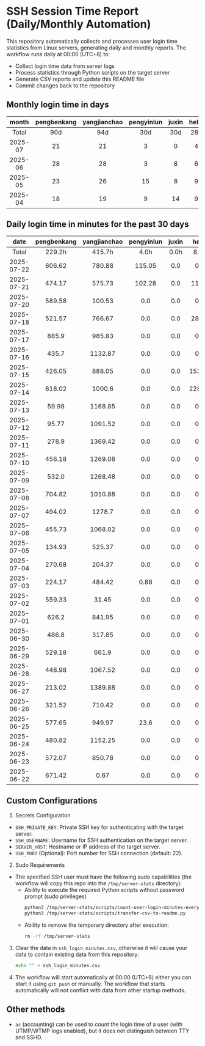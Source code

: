 # SSH Session Time Report (Daily/Monthly Automation)

This repository automatically collects and processes user login time statistics from Linux servers,
generating daily and monthly reports. The workflow runs daily at 00:00 (UTC+8) to:
- Collect login time data from server logs
- Process statistics through Python scripts on the target server
- Generate CSV reports and update this README file
- Commit changes back to the repository

<!-- 
  NOTE: If you need to modify the section titles of the following tables, 
  you must also update the corresponding Python files to maintain consistency.
  Ref: scripts/transfer-csv-to-readme.py
-->
## Monthly login time in days
|  month  | pengbenkang | yangjianchao | pengyinlun | juxin | hello | shenjunzhong | fengjing | wangjianan | chendong | hejun | yangrenyu | xuezeyu | kangyuhan | lzd | yangjingkui | tangminjin | guohui | mashaocong |
|:-------:|:-----------:|:------------:|:----------:|:-----:|:-----:|:------------:|:--------:|:----------:|:--------:|:-----:|:---------:|:-------:|:---------:|:---:|:-----------:|:----------:|:------:|:----------:|
|  Total  |     90d     |     94d      |    30d     |  30d  |  28d  |     52d      |   17d    |     6d     |   60d    |  11d  |    58d    |   56d   |    36d    | 12d |     11d     |     2d     |  11d   |     4d     |
| 2025-07 |      21     |      21      |     3      |   0   |   4   |      12      |    4     |     0      |    16    |   2   |     15    |    17   |     10    |  2  |      0      |     1      |   11   |     4      |
| 2025-06 |      28     |      28      |     3      |   8   |   6   |      20      |    10    |     0      |    26    |   6   |     11    |    18   |     15    |  7  |      5      |     0      |   0    |     0      |
| 2025-05 |      23     |      26      |     15     |   8   |   9   |      9       |    0     |     3      |    13    |   1   |     19    |    11   |     7     |  2  |      6      |     1      |   0    |     0      |
| 2025-04 |      18     |      19      |     9      |   14  |   9   |      11      |    3     |     3      |    5     |   2   |     13    |    10   |     4     |  1  |      0      |     0      |   0    |     0      |

## Daily login time in minutes for the past 30 days
|    date    | pengbenkang | yangjianchao | pengyinlun | juxin | hello  | shenjunzhong | fengjing | wangjianan | chendong | hejun  | yangrenyu | xuezeyu | kangyuhan |  lzd   | yangjingkui | tangminjin | guohui | mashaocong |
|:----------:|:-----------:|:------------:|:----------:|:-----:|:------:|:------------:|:--------:|:----------:|:--------:|:------:|:---------:|:-------:|:---------:|:------:|:-----------:|:----------:|:------:|:----------:|
|   Total    |    229.2h   |    415.7h    |    4.0h    |  0.0h |  8.7h  |    103.3h    |  142.9h  |    0.0h    |  235.5h  | 39.8h  |   156.8h  |  192.4h |   72.5h   | 10.0h  |     0.0h    |    0.0h    | 24.6h  |   10.6h    |
| 2025-07-22 |    606.62   |    780.88    |   115.05   |  0.0  |  0.0   |     0.0      |   0.0    |    0.0     |  755.22  |  0.0   |   574.53  |  349.28 |    0.0    | 118.2  |     0.0     |    0.0     |  0.0   |    0.0     |
| 2025-07-21 |    474.17   |    575.73    |   102.28   |  0.0  | 113.3  |    485.27    |   0.0    |    0.0     |  446.02  |  0.0   |   560.98  |  138.08 |    0.0    | 102.73 |     0.0     |    0.0     | 81.72  |    2.45    |
| 2025-07-20 |    589.58   |    100.53    |    0.0     |  0.0  |  0.0   |     0.0      |   0.0    |    0.0     |   0.0    |  0.0   |    0.0    |   0.0   |    0.0    |  0.0   |     0.0     |    0.0     |  0.0   |    0.0     |
| 2025-07-18 |    521.57   |    766.67    |    0.0     |  0.0  | 28.35  |    257.73    |   0.0    |    0.0     |  159.97  |  0.0   |   240.45  |   0.0   |    0.0    |  0.0   |     0.0     |    0.0     | 98.28  |    0.0     |
| 2025-07-17 |    885.9    |    985.83    |    0.0     |  0.0  |  0.0   |    112.05    |   0.0    |    0.0     |  384.22  |  0.0   |   650.83  |  114.43 |    0.0    |  0.0   |     0.0     |    0.0     | 63.13  |    3.95    |
| 2025-07-16 |    435.7    |   1132.87    |    0.0     |  0.0  |  0.0   |     0.0      |  884.7   |    0.0     |  307.02  |  0.0   |   657.7   |  206.35 |   242.62  |  0.0   |     0.0     |    0.0     | 260.98 |    1.45    |
| 2025-07-15 |    426.05   |    888.05    |    0.0     |  0.0  | 153.17 |    317.6     | 1077.43  |    0.0     |   0.0    |  0.0   |   579.2   | 1016.02 |   310.07  |  0.0   |     0.0     |    0.0     | 182.27 |   627.07   |
| 2025-07-14 |    616.02   |    1000.6    |    0.0     |  0.0  | 228.67 |    523.27    |  937.9   |    0.0     |  858.72  |  0.0   |   588.13  |  319.4  |   352.05  |  0.0   |     0.0     |    0.0     | 108.55 |    0.0     |
| 2025-07-13 |    59.98    |   1168.85    |    0.0     |  0.0  |  0.0   |    290.43    |   0.0    |    0.0     |   1.87   |  0.0   |    0.0    |   0.0   |    0.0    |  0.0   |     0.0     |    0.0     |  0.0   |    0.0     |
| 2025-07-12 |    95.77    |   1091.52    |    0.0     |  0.0  |  0.0   |    210.9     |   0.0    |    0.0     |   0.0    |  0.0   |    0.0    |  288.58 |    0.0    |  0.0   |     0.0     |    0.73    |  0.0   |    0.0     |
| 2025-07-11 |    278.9    |   1369.42    |    0.0     |  0.0  |  0.0   |     0.0      |   0.0    |    0.0     |  575.2   |  0.0   |   158.08  |  493.25 |   103.52  |  0.0   |     0.0     |    0.0     | 162.87 |    0.0     |
| 2025-07-10 |    456.18   |   1269.08    |    0.0     |  0.0  |  0.0   |     0.0      |   0.0    |    0.0     |  323.05  |  0.0   |   648.78  |  560.67 |   378.37  |  0.0   |     0.0     |    0.0     | 210.12 |    0.0     |
| 2025-07-09 |    532.0    |   1268.48    |    0.0     |  0.0  |  0.0   |    350.52    |   0.0    |    0.0     |  426.4   |  0.0   |   675.97  |  305.47 |   286.48  |  0.0   |     0.0     |    0.0     | 193.72 |    0.0     |
| 2025-07-08 |    704.82   |   1010.88    |    0.0     |  0.0  |  0.0   |    452.92    |   0.0    |    0.0     |  363.58  |  0.0   |   615.75  |  196.27 |   82.88   |  0.0   |     0.0     |    0.0     |  8.03  |    0.0     |
| 2025-07-07 |    494.02   |    1278.7    |    0.0     |  0.0  |  0.0   |    431.07    |   0.0    |    0.0     |  177.5   |  0.0   |   261.75  |  324.95 |   43.98   |  0.0   |     0.0     |    0.0     |  0.0   |    0.0     |
| 2025-07-06 |    455.73   |   1068.02    |    0.0     |  0.0  |  0.0   |    315.83    |   0.0    |    0.0     |   0.0    |  0.0   |    0.0    |   0.0   |    0.0    |  0.0   |     0.0     |    0.0     |  0.0   |    0.0     |
| 2025-07-05 |    134.93   |    525.37    |    0.0     |  0.0  |  0.0   |    265.63    |   0.0    |    0.0     |   0.0    |  0.0   |    0.0    | 1138.55 |    0.0    |  0.0   |     0.0     |    0.0     |  0.0   |    0.0     |
| 2025-07-04 |    270.68   |    204.37    |    0.0     |  0.0  |  0.0   |     0.0      |   0.0    |    0.0     |  222.43  |  0.0   |   163.0   | 1331.82 |    0.0    |  0.0   |     0.0     |    0.0     |  0.0   |    0.0     |
| 2025-07-03 |    224.17   |    484.42    |    0.88    |  0.0  |  0.0   |     0.0      |   0.0    |    0.0     |  609.48  |  0.0   |    0.0    | 1270.75 |    0.0    |  0.0   |     0.0     |    0.0     | 105.82 |    0.0     |
| 2025-07-02 |    559.33   |    31.45     |    0.0     |  0.0  |  0.0   |     0.0      |   0.0    |    0.0     |  519.17  | 295.62 |   312.43  |  411.07 |   419.37  |  0.0   |     0.0     |    0.0     |  0.0   |    0.0     |
| 2025-07-01 |    626.2    |    841.95    |    0.0     |  0.0  |  0.0   |     0.0      |  813.22  |    0.0     |  548.83  | 854.45 |   565.73  |  333.87 |   773.25  |  0.0   |     0.0     |    0.0     |  0.0   |    0.0     |
| 2025-06-30 |    486.8    |    317.85    |    0.0     |  0.0  |  0.0   |     0.0      |   0.0    |    0.0     |  864.33  | 294.75 |   546.3   |  159.48 |   453.78  |  0.0   |     0.0     |    0.0     |  0.0   |    0.0     |
| 2025-06-29 |    529.18   |    661.9     |    0.0     |  0.0  |  0.0   |     0.0      |  858.6   |    0.0     |   0.0    | 727.5  |    0.0    |  222.75 |   34.03   |  2.97  |     0.0     |    0.0     |  0.0   |    0.0     |
| 2025-06-28 |    448.98   |   1067.52    |    0.0     |  0.0  |  0.0   |    269.83    |  880.25  |    0.0     |  666.7   |  0.0   |    0.0    |   0.0   |   150.98  |  0.63  |     0.0     |    0.0     |  0.0   |    0.0     |
| 2025-06-27 |    213.02   |   1389.88    |    0.0     |  0.0  |  0.0   |    149.77    |  814.05  |    0.0     |  839.13  | 125.78 |   196.07  |   0.0   |   207.42  |  0.0   |     0.0     |    0.0     |  0.0   |    0.0     |
| 2025-06-26 |    321.52   |    710.42    |    0.0     |  0.0  |  0.0   |    146.97    |  673.23  |    0.0     | 1034.98  |  2.8   |   487.5   |  324.87 |   144.72  |  0.0   |     0.0     |    0.0     |  0.0   |    0.0     |
| 2025-06-25 |    577.65   |    949.97    |    23.6    |  0.0  |  0.0   |    323.23    |  195.18  |    0.0     |  1188.9  |  0.0   |   682.1   |  213.38 |   193.02  |  0.0   |     0.0     |    0.0     |  0.0   |    0.0     |
| 2025-06-24 |    480.82   |   1152.25    |    0.0     |  0.0  |  0.0   |    506.83    |  940.7   |    0.0     | 1338.83  |  2.45  |    0.0    |  941.5  |    0.0    | 33.07  |     0.0     |    0.0     |  0.0   |    0.0     |
| 2025-06-23 |    572.07   |    850.78    |    0.0     |  0.0  |  0.0   |    456.68    |  126.88  |    0.0     |  865.28  | 86.28  |   240.97  |  884.17 |   172.42  | 342.73 |     0.0     |    0.0     |  0.0   |    0.0     |
| 2025-06-22 |    671.42   |     0.67     |    0.0     |  0.0  |  0.0   |    330.07    |  374.48  |    0.0     |  653.72  |  0.0   |    0.0    |   0.0   |    0.0    |  0.0   |     0.0     |    0.0     |  0.0   |    0.0     |

## Custom Configurations
1. Secrets Configuration
  - `SSH_PRIVATE_KEY`: Private SSH key for authenticating with the target server.
  - `SSH_USERNAME`: Username for SSH authentication on the target server.
  - `SERVER_HOST`: Hostname or IP address of the target server.
  - `SSH_PORT` (Optional): Port number for SSH connection (default: 22).
2. Sudo Requirements
  - The specified SSH user must have the following sudo capabilities (the workflow will copy this repo into the `/tmp/server-stats` directory):
    - Ability to execute the required Python scripts without password prompt (sudo privileges)
      ```bash
      python3 /tmp/server-stats/scripts/count-user-login-minutes-every-day.py
      python3 /tmp/server-stats/scripts/transfer-csv-to-readme.py
      ```
    - Ability to remove the temporary directory after execution:
      ```bash
      rm -rf /tmp/server-stats
      ```
3. Clear the data in `ssh_login_minutes.csv`, otherwise it will cause your data to contain existing data from this repository:
   ```bash
   echo "" > ssh_login_minutes.csv
   ```
4. The workflow will start automatically at 00:00 (UTC+8) either you can start it using `git push` or manually.
   The workflow that starts automatically will not conflict with data from other startup methods.

## Other methods
- `ac` (accounting) can be used to count the login time of a user (with UTMP/WTMP logs enabled), but it does not distinguish between TTY and SSHD.
